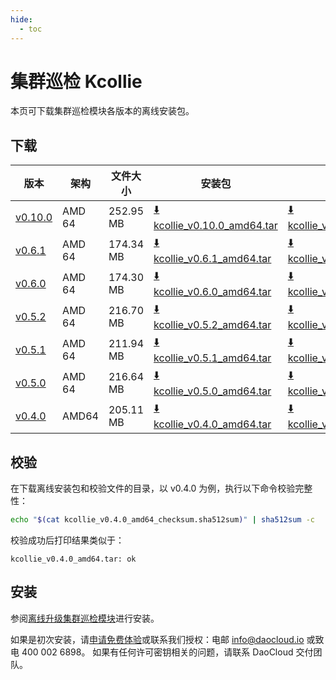 ```yaml
---
hide:
  - toc
---
```


# 集群巡检 Kcollie

本页可下载集群巡检模块各版本的离线安装包。

## 下载

| 版本 | 架构  | 文件大小 | 安装包 | 校验文件 | 更新日期   |
| ---- | ---- | ------ | ----- | ------- | -------- |
| [v0.10.0](../../kcollie/intro/release-notes.md) | AMD 64 | 252.95 MB | [:arrow_down: kcollie_v0.10.0_amd64.tar](https://qiniu-download-public.daocloud.io/DaoCloud_Enterprise/kcollie_v0.10.0_amd64.tar) | [:arrow_down: kcollie_v0.10.0_amd64_checksum.sha512sum](https://qiniu-download-public.daocloud.io/DaoCloud_Enterprise/kcollie_v0.10.0_amd64_checksum.sha512sum) | 2024-09-29 |
| [v0.6.1](../../kpanda/intro/release-notes.md) | AMD 64 | 174.34 MB | [:arrow_down: kcollie_v0.6.1_amd64.tar](https://qiniu-download-public.daocloud.io/DaoCloud_Enterprise/kcollie_v0.6.1_amd64.tar) | [:arrow_down: kcollie_v0.6.1_amd64_checksum.sha512sum](https://qiniu-download-public.daocloud.io/DaoCloud_Enterprise/kcollie_v0.6.1_amd64_checksum.sha512sum) | 2024-01-03 |
| [v0.6.0](../../kpanda/intro/release-notes.md) | AMD 64 | 174.30 MB | [:arrow_down: kcollie_v0.6.0_amd64.tar](https://qiniu-download-public.daocloud.io/DaoCloud_Enterprise/kcollie_v0.6.0_amd64.tar) | [:arrow_down: kcollie_v0.6.0_amd64_checksum.sha512sum](https://qiniu-download-public.daocloud.io/DaoCloud_Enterprise/kcollie_v0.6.0_amd64_checksum.sha512sum) | 2024-01-02 |
| [v0.5.2](../../kpanda/intro/release-notes.md) | AMD 64 | 216.70 MB | [:arrow_down: kcollie_v0.5.2_amd64.tar](https://qiniu-download-public.daocloud.io/DaoCloud_Enterprise/kcollie_v0.5.2_amd64.tar) | [:arrow_down: kcollie_v0.5.2_amd64_checksum.sha512sum](https://qiniu-download-public.daocloud.io/DaoCloud_Enterprise/kcollie_v0.5.2_amd64_checksum.sha512sum) | 2023-10-26 |
| [v0.5.1](../../kpanda/intro/release-notes.md) | AMD 64 | 211.94 MB | [:arrow_down: kcollie_v0.5.1_amd64.tar](https://qiniu-download-public.daocloud.io/DaoCloud_Enterprise/kcollie_v0.5.1_amd64.tar) | [:arrow_down: kcollie_v0.5.1_amd64_checksum.sha512sum](https://qiniu-download-public.daocloud.io/DaoCloud_Enterprise/kcollie_v0.5.1_amd64_checksum.sha512sum) | 2023-10-20 |
| [v0.5.0](../../kpanda/intro/release-notes.md) | AMD 64 | 216.64 MB | [:arrow_down: kcollie_v0.5.0_amd64.tar](https://qiniu-download-public.daocloud.io/DaoCloud_Enterprise/kcollie_v0.5.0_amd64.tar) | [:arrow_down: kcollie_v0.5.0_amd64_checksum.sha512sum](https://qiniu-download-public.daocloud.io/DaoCloud_Enterprise/kcollie_v0.5.0_amd64_checksum.sha512sum) | 2023-09-01 |
| [v0.4.0](../../kpanda/intro/release-notes.md) | AMD64 | 205.11 MB | [:arrow_down: kcollie_v0.4.0_amd64.tar](https://qiniu-download-public.daocloud.io/DaoCloud_Enterprise/kcollie_v0.4.0_amd64.tar) | [:arrow_down: kcollie_v0.4.0_amd64_checksum.sha512sum](https://qiniu-download-public.daocloud.io/DaoCloud_Enterprise/kcollie_v0.4.0_amd64_checksum.sha512sum) | 2023-08-08 |

## 校验

在下载离线安装包和校验文件的目录，以 v0.4.0 为例，执行以下命令校验完整性：

```sh
echo "$(cat kcollie_v0.4.0_amd64_checksum.sha512sum)" | sha512sum -c
```

校验成功后打印结果类似于：

```none
kcollie_v0.4.0_amd64.tar: ok
```

## 安装

参阅[离线升级集群巡检模块](../../kpanda/user-guide/inspect/offline-upgrade.md)进行安装。

如果是初次安装，请[申请免费体验](../../dce/license0.md)或联系我们授权：电邮 info@daocloud.io 或致电 400 002 6898。
如果有任何许可密钥相关的问题，请联系 DaoCloud 交付团队。
